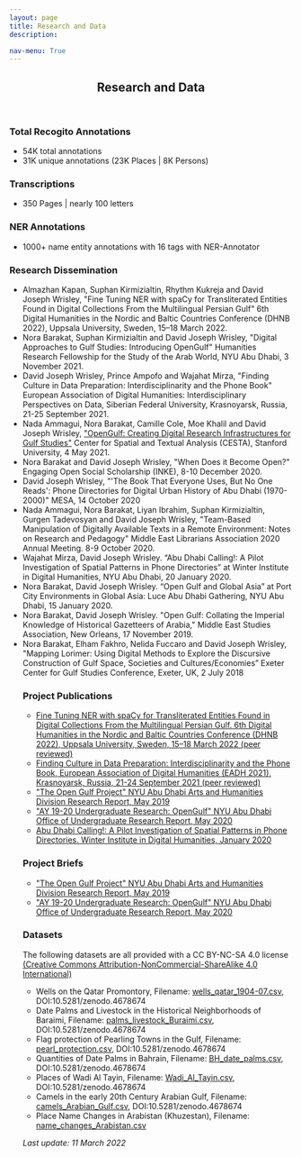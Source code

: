 ```yaml
---
layout: page
title: Research and Data
description:   

nav-menu: True
---
```



<!-- One -->
<section id="one">
	<div class="inner">
		<header class="major">
			<h1>Research and Data</h1>
		</header>

<!-- Content -->

<!-- <h2 id="content">Research:</h2> -->
<h3 id="content">Total Recogito Annotations</h3>
<p>
	<ul>
		<li>54K total annotations</li>
		<li>31K unique annotations (23K Places | 8K Persons)</li>
	</ul>
</p>

<h3 id="content">Transcriptions</h3>
<p>
	<ul>
		<li>350 Pages | nearly 100 letters</li>
	</ul>

</p>

<h3 id="content">NER Annotations</h3>
<p>
	<ul>
		<li>1000+ name entity annotations with 16 tags with NER-Annotator</li>
	</ul>

</p>

<h3 id="content">Research Dissemination</h3>
<p>
	<ul>
		<li>Almazhan Kapan, Suphan Kirmizialtin, Rhythm Kukreja and David Joseph Wrisley, "Fine Tuning NER with spaCy for Transliterated Entities Found in Digital Collections From the Multilingual Persian Gulf" 6th Digital Humanities in the Nordic and Baltic Countries Conference (DHNB 2022), Uppsala University, Sweden, 15–18 March 2022.
		<li>Nora Barakat, Suphan Kirmizialtin and David Joseph Wrisley, "Digital Approaches to Gulf Studies: Introducing OpenGulf" Humanities Research Fellowship for the Study of the Arab World, NYU Abu Dhabi, 3 November 2021.
		<li>David Joseph Wrisley, Prince Ampofo and Wajahat Mirza, "Finding Culture in Data Preparation: Interdisciplinarity and the Phone Book" European Association of Digital Humanities: Interdisciplinary Perspectives on Data, Siberian Federal University, Krasnoyarsk, Russia, 21-25 September 2021.</li>
		<li>Nada Ammagui, Nora Barakat, Camille Cole, Moe Khalil and David Joseph Wrisley, <a href="https://youtu.be/4iiZsmDZWY4" class="link">"OpenGulf: Creating Digital Research Infrastructures for Gulf Studies"</a> Center for Spatial and Textual Analysis (CESTA), Stanford University, 4 May 2021.</li>
		<li>Nora Barakat and David Joseph Wrisley, "When Does it Become Open?" Engaging Open Social Scholarship (INKE), 8-10 December 2020.</li>
		<li>David Joseph Wrisley, "'The Book That Everyone Uses, But No One Reads': Phone Directories for Digital Urban History of Abu Dhabi (1970-2000)" MESA, 14 October 2020</li>
		<li>Nada Ammagui, Nora Barakat, Liyan Ibrahim, Suphan Kirmizialtin, Gurgen Tadevosyan and David Joseph Wrisley, "Team-Based Manipulation of Digitally Available Texts in a Remote Environment: Notes on Research and Pedagogy" Middle East Librarians Association 2020 Annual Meeting. 8-9 October 2020.</li>
		<li>Wajahat Mirza, David Joseph Wrisley. “Abu Dhabi Calling!: A Pilot Investigation of Spatial Patterns in Phone Directories” at Winter Institute in Digital Humanities, NYU Abu Dhabi, 20 January 2020.</li>
		<li>Nora Barakat, David Joseph Wrisley. “Open Gulf and Global Asia” at Port City Environments in Global Asia: Luce Abu Dhabi Gathering, NYU Abu Dhabi, 15 January 2020.</li>
		<li>Nora Barakat, David Joseph Wrisley. "Open Gulf: Collating the Imperial Knowledge of Historical Gazetteers of Arabia," Middle East Studies Association, New Orleans, 17 November 2019.</li>
		<li>Nora Barakat, Elham Fakhro, Nelida Fuccaro and David Joseph Wrisley, "Mapping Lorimer: Using Digital Methods to Explore the Discursive Construction of Gulf Space, Societies and Cultures/Economies” Exeter Center for Gulf Studies Conference, Exeter, UK, 2 July 2018</li>


<h3 id="content">Project Publications</h3>
<p>
	<ul>
		<li><a href="http://hdl.handle.net/2451/63845" class="link">Fine Tuning NER with spaCy for Transliterated Entities Found in Digital Collections From the Multilingual Persian Gulf. 6th Digital Humanities in the Nordic and Baltic Countries Conference (DHNB 2022), Uppsala University, Sweden, 15–18 March 2022 (peer reviewed)</a></li>
		<li><a href="http://hdl.handle.net/2451/63602" class="link">Finding Culture in Data Preparation: Interdisciplinarity and the Phone Book, European Association of Digital Humanities (EADH 2021), Krasnoyarsk, Russia, 21-24 September 2021 (peer reviewed)</a></li>
		<li><a href="../openGulf2019" class="link" >"The Open Gulf Project" NYU Abu Dhabi Arts and Humanities Division Research Report, May 2019</a></li>
		<li><a href="../ay-19-20-urg" class="link" >"AY 19-20 Undergraduate Research: OpenGulf" NYU Abu Dhabi Office of Undergraduate Research Report, May 2020</a></li>
		<li><a href="http://hdl.handle.net/2451/61212" class="link" >Abu Dhabi Calling!: A Pilot Investigation of Spatial Patterns in Phone Directories. Winter Institute in Digital Humanities, January 2020</a></li>
		</ul>

</p>

<h3 id="content">Project Briefs</h3>
<p>
			<ul>
				<li><a href="../openGulf2019" class="link" >"The Open Gulf Project" NYU Abu Dhabi Arts and Humanities Division Research Report, May 2019</a></li>
				<li><a href="../URG19-20" class="link" >"AY 19-20 Undergraduate Research: OpenGulf" NYU Abu Dhabi Office of Undergraduate Research Report, May 2020</a></li>
				</ul>

</p>

<h3 id="content">Datasets</h3>
<p>
	The following datasets are all provided with a CC BY-NC-SA 4.0 license <a href="https://creativecommons.org/licenses/by-nc-sa/4.0/" class="link">(Creative Commons Attribution-NonCommercial-ShareAlike 4.0 International)</a>
</p>
<p>
	<ul>
		<li> Wells on the Qatar Promontory, Filename: <a href="https://github.com/opengulf/Lorimer_data/blob/master/wells_qatar_1904-07.csv" class="link">wells_qatar_1904-07.csv</a>, DOI:10.5281/zenodo.4678674</li>
		<li> Date Palms and Livestock in the Historical Neighborhoods of Baraimi, Filename: <a href="https://github.com/opengulf/Lorimer_data/blob/master/palms_livestock_Buraimi.csv" class="link">palms_livestock_Buraimi.csv</a>, DOI:10.5281/zenodo.4678674</li>
		<li> Flag protection of Pearling Towns in the Gulf, Filename: <a href="https://github.com/opengulf/Lorimer_data/blob/master/pearl_protection.csv" class="link">pearl_protection.csv</a>, DOI:10.5281/zenodo.4678674</li>
		<li> Quantities of Date Palms in Bahrain, Filename: <a href="https://github.com/opengulf/Lorimer_data/blob/master/BH_date_palms.csv" class="link">BH_date_palms.csv</a>, DOI:10.5281/zenodo.4678674</li>
		<li> Places of Wadi Al Tayin, Filename: <a href="https://github.com/opengulf/Lorimer_data/blob/master/Wadi_Al_Tayin.csv" class="link">Wadi_Al_Tayin.csv</a>, DOI:10.5281/zenodo.4678674</li>
		<li> Camels in the early 20th Century Arabian Gulf, Filename: <a href="https://github.com/opengulf/Lorimer_data/blob/master/Wadi_Al_Tayin.csv" class="link">camels_Arabian_Gulf.csv</a>, DOI:10.5281/zenodo.4678674</li>
		<li> Place Name Changes in Arabistan (Khuzestan), Filename: <a href="https://github.com/opengulf/Lorimer_data/blob/master/name_changes_Arabistan.csv" class="link">name_changes_Arabistan.csv</a></li>
</ul>
</p>
<p> <i>Last update: 11 March 2022</i>
</p>
